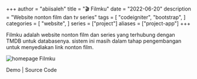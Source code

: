 +++
author = "abiisaleh"
title = "🎬 Filmku"
date = "2022-06-20"
description = "Website nonton film dan tv series"
tags = [
    "codeigniter",
    "bootstrap",
]
categories = [
    "website",
]
series = ["project"]
aliases = ["project-app"]
+++

Filmku adalah website nonton film dan series yang terhubung dengan TMDB untuk databasenya. sistem ini masih dalam tahap pengembangan untuk menyediakan link nonton film.

![homepage Filmku](/uploads/images/filmku-homepage.jpeg "Homepage Filmku")

Demo | Source Code
